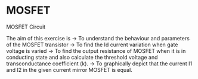 # MOSFET
MOSFET Circuit

The aim of this exercise is 
  -> To understand the behaviour and parameters of the MOSFET transistor
  -> To find the Id current variation when gate voltage is varied
  -> To find the output resistance of MOSFET when it is in conducting state
    and also calculate the threshold voltage and transconductance coefficient (k).
  -> To graphically depict that the current I1 and I2 in the given current mirror MOSFET is equal.
